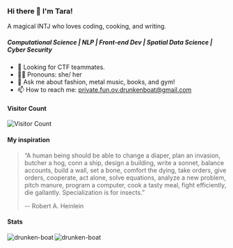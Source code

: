 ### Hi there 👋 I'm Tara!

A magical INTJ who loves coding, cooking, and writing.

##### Computational Science | NLP | Front-end Dev | Spatial Data Science | Cyber Security

- 🌱 Looking for CTF teammates.
- 👩‍💻 Pronouns: she/ her
- 💬 Ask me about fashion, metal music, books, and gym!
- 📫 How to reach me: private.fun.ov.drunkenboat@gmail.com


#### Visitor Count
![Visitor Count](https://profile-counter.glitch.me/drunken-boat/count.svg)

#### My inspiration
> “A human being should be able to change a diaper, plan an invasion, butcher a hog, conn a ship, design a building, write a sonnet, balance accounts, build a wall, set a bone, comfort the dying, take orders, give orders, cooperate, act alone, solve equations, analyze a new problem, pitch manure, program a computer, cook a tasty meal, fight efficiently, die gallantly. Specialization is for insects.”
> 
> -- Robert A. Heinlein

#### Stats
<p><img align="left" src="https://github-readme-stats.vercel.app/api?username=drunken-boat" alt="drunken-boat" /></p>

<p><img align="left" src="https://github-readme-streak-stats.herokuapp.com/?user=drunken-boat&" alt="drunken-boat" /></p>
